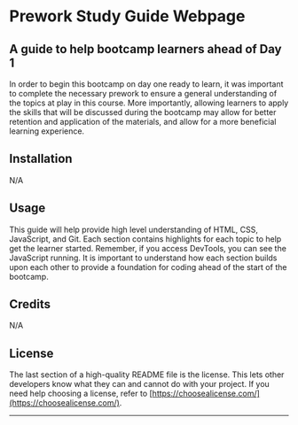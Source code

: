 # Prework Study Guide Webpage

## A guide to help bootcamp learners ahead of Day 1

In order to begin this bootcamp on day one ready to learn, it was important to complete the necessary prework to ensure a general understanding of the topics at play in this course. More importantly, allowing learners to apply the skills that will be discussed during the bootcamp may allow for better retention and application of the materials, and allow for a more beneficial learning experience. 

## Installation

N/A

## Usage

This guide will help provide high level understanding of HTML, CSS, JavaScript, and Git. Each section contains highlights for each topic to help get the learner started. Remember, if you access DevTools, you can see the JavaScript running. It is important to understand how each section builds upon each other to provide a foundation for coding ahead of the start of the bootcamp. 

## Credits

N/A

## License

The last section of a high-quality README file is the license. This lets other developers know what they can and cannot do with your project. If you need help choosing a license, refer to [https://choosealicense.com/](https://choosealicense.com/).

---
